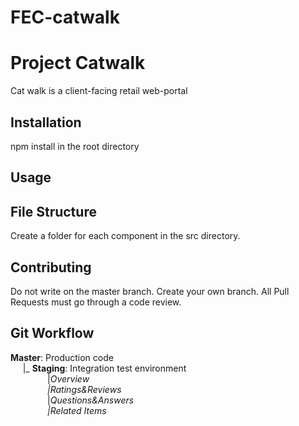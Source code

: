 # FEC-catwalk

# Project Catwalk

Cat walk is a client-facing retail web-portal

## Installation

npm install in the root directory


## Usage

## File Structure

Create a folder for each component in the src directory.

## Contributing

Do not write on the master branch. Create your own branch.
All Pull Requests must go through a code review.

## Git Workflow

<b>Master</b>: Production code\
&nbsp;&nbsp;&nbsp;&nbsp;&nbsp;|_ <b>Staging</b>: Integration test environment\
&nbsp;&nbsp;&nbsp;&nbsp;&nbsp;&nbsp;&nbsp;&nbsp;&nbsp;&nbsp;&nbsp;&nbsp;&nbsp;&nbsp;&nbsp;|_<i>Overview</i>\
&nbsp;&nbsp;&nbsp;&nbsp;&nbsp;&nbsp;&nbsp;&nbsp;&nbsp;&nbsp;&nbsp;&nbsp;&nbsp;&nbsp;&nbsp;|_<i>Ratings&Reviews</i>\
&nbsp;&nbsp;&nbsp;&nbsp;&nbsp;&nbsp;&nbsp;&nbsp;&nbsp;&nbsp;&nbsp;&nbsp;&nbsp;&nbsp;&nbsp;|_<i>Questions&Answers</i>\
&nbsp;&nbsp;&nbsp;&nbsp;&nbsp;&nbsp;&nbsp;&nbsp;&nbsp;&nbsp;&nbsp;&nbsp;&nbsp;&nbsp;&nbsp;|_<i>Related Items</i>
